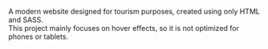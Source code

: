 A modern website designed for tourism purposes, created using only HTML and SASS.  
This project mainly focuses on hover effects, so it is not optimized for phones or tablets.
